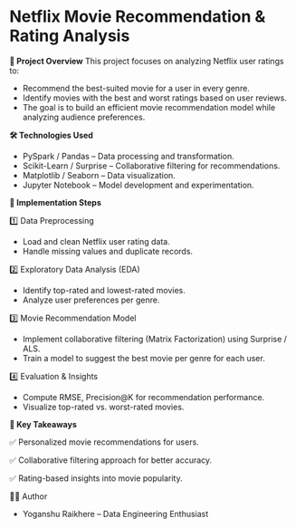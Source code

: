 # Netflix Movie Recommendation & Rating Analysis

**📌 Project Overview**
This project focuses on analyzing Netflix user ratings to:

  * Recommend the best-suited movie for a user in every genre.
  * Identify movies with the best and worst ratings based on user reviews.
  * The goal is to build an efficient movie recommendation model while analyzing audience preferences.

**🛠 Technologies Used**
* PySpark / Pandas – Data processing and transformation.
* Scikit-Learn / Surprise – Collaborative filtering for recommendations.
* Matplotlib / Seaborn – Data visualization.
* Jupyter Notebook – Model development and experimentation.

**🚀 Implementation Steps**

1️⃣ Data Preprocessing

* Load and clean Netflix user rating data.
* Handle missing values and duplicate records.

2️⃣ Exploratory Data Analysis (EDA)

* Identify top-rated and lowest-rated movies.
* Analyze user preferences per genre.

3️⃣ Movie Recommendation Model

* Implement collaborative filtering (Matrix Factorization) using Surprise / ALS.
* Train a model to suggest the best movie per genre for each user.

4️⃣ Evaluation & Insights

* Compute RMSE, Precision@K for recommendation performance.
* Visualize top-rated vs. worst-rated movies.

**📜 Key Takeaways**

✅ Personalized movie recommendations for users.

✅ Collaborative filtering approach for better accuracy.

✅ Rating-based insights into movie popularity.

👨‍💻 Author
* Yoganshu Raikhere – Data Engineering Enthusiast
